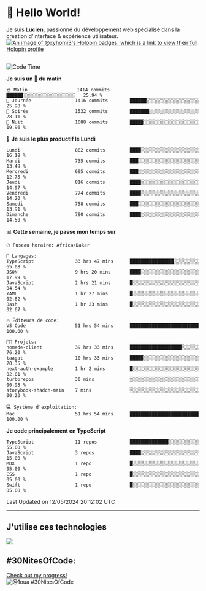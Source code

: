 # 👋 Hello World!

Je suis **Lucien**, passionné du développement web spécialisé dans la création d'interface & expérience utilisateur.
[![An image of @xyhomi3's Holopin badges, which is a link to view their full Holopin profile](https://holopin.me/xyhomi3)](https://holopin.io/@xyhomi3)

##

<!--START_SECTION:waka-->
![Code Time](http://img.shields.io/badge/Code%20Time-1%2C182%20hrs%2045%20mins-blue)

**Je suis un 🐤 du matin** 

```text
🌞 Matin                  1414 commits        ██████░░░░░░░░░░░░░░░░░░░   25.94 % 
🌆 Journée                1416 commits        ██████░░░░░░░░░░░░░░░░░░░   25.98 % 
🌃 Soirée                 1532 commits        ███████░░░░░░░░░░░░░░░░░░   28.11 % 
🌙 Nuit                   1088 commits        █████░░░░░░░░░░░░░░░░░░░░   19.96 % 
```
📅 **Je suis le plus productif le Lundi** 

```text
Lundi                    882 commits         ████░░░░░░░░░░░░░░░░░░░░░   16.18 % 
Mardi                    735 commits         ███░░░░░░░░░░░░░░░░░░░░░░   13.49 % 
Mercredi                 695 commits         ███░░░░░░░░░░░░░░░░░░░░░░   12.75 % 
Jeudi                    816 commits         ████░░░░░░░░░░░░░░░░░░░░░   14.97 % 
Vendredi                 774 commits         ████░░░░░░░░░░░░░░░░░░░░░   14.20 % 
Samedi                   758 commits         ███░░░░░░░░░░░░░░░░░░░░░░   13.91 % 
Dimanche                 790 commits         ████░░░░░░░░░░░░░░░░░░░░░   14.50 % 
```


📊 **Cette semaine, je passe mon temps sur** 

```text
🕑︎ Fuseau horaire: Africa/Dakar

💬 Langages: 
TypeScript               33 hrs 47 mins      ████████████████░░░░░░░░░   65.08 % 
JSON                     9 hrs 20 mins       ████░░░░░░░░░░░░░░░░░░░░░   17.99 % 
JavaScript               2 hrs 21 mins       █░░░░░░░░░░░░░░░░░░░░░░░░   04.54 % 
YAML                     1 hr 27 mins        █░░░░░░░░░░░░░░░░░░░░░░░░   02.82 % 
Bash                     1 hr 23 mins        █░░░░░░░░░░░░░░░░░░░░░░░░   02.67 % 

🔥 Éditeurs de code: 
VS Code                  51 hrs 54 mins      █████████████████████████   100.00 % 

🐱‍💻 Projets: 
nomade-client            39 hrs 33 mins      ███████████████████░░░░░░   76.20 % 
taagat                   10 hrs 33 mins      █████░░░░░░░░░░░░░░░░░░░░   20.35 % 
next-auth-example        1 hr 2 mins         █░░░░░░░░░░░░░░░░░░░░░░░░   02.01 % 
turborepos               30 mins             ░░░░░░░░░░░░░░░░░░░░░░░░░   00.98 % 
storybook-shadcn-main    7 mins              ░░░░░░░░░░░░░░░░░░░░░░░░░   00.23 % 

💻 Système d'exploitation: 
Mac                      51 hrs 54 mins      █████████████████████████   100.00 % 
```

**Je code principalement en TypeScript** 

```text
TypeScript               11 repos            ██████████████░░░░░░░░░░░   55.00 % 
JavaScript               3 repos             ████░░░░░░░░░░░░░░░░░░░░░   15.00 % 
MDX                      1 repo              █░░░░░░░░░░░░░░░░░░░░░░░░   05.00 % 
CSS                      1 repo              █░░░░░░░░░░░░░░░░░░░░░░░░   05.00 % 
Swift                    1 repo              █░░░░░░░░░░░░░░░░░░░░░░░░   05.00 % 
```




 Last Updated on 12/05/2024 20:12:02 UTC
<!--END_SECTION:waka-->
---

## J'utilise ces technologies

<p align="left">
  <a href="https://skillicons.dev">
    <img src="https://skillicons.dev/icons?i=ts,js,md,scss,tailwind,react,redux,docker,express,astro,vite,nextjs,vercel,figma,ableton" />
  </a>
</p>

## #30NitesOfCode:
  [Check out my progress!](https://www.codedex.io/@1oua/30-nites-of-code)  
  ![@1oua #30NitesOfCode](https://www.codedex.io/api/petStatus?user=1oua)
